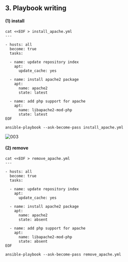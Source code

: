 ## 3. Playbook writing


#### (1) install
```
cat <<EOF > install_apache.yml
---

- hosts: all
  become: true
  tasks:

  - name: update repository index
    apt:
      update_cache: yes

  - name: install apache2 package
    apt:
      name: apache2
      state: latest

  - name: add php support for apache
    apt:
      name: libapache2-mod-php
      state: latest
EOF

ansible-playbook --ask-become-pass install_apache.yml
```
![003](https://user-images.githubusercontent.com/42735894/150816977-6842f8d8-08b0-4c4b-8476-fce73b2eb84b.PNG)

#### (2) remove
```
cat <<EOF > remove_apache.yml
---

- hosts: all
  become: true
  tasks:

  - name: update repository index
    apt:
      update_cache: yes

  - name: install apache2 package
    apt:
      name: apache2
      state: absent

  - name: add php support for apache
    apt:
      name: libapache2-mod-php
      state: absent
EOF

ansible-playbook --ask-become-pass remove_apache.yml
```